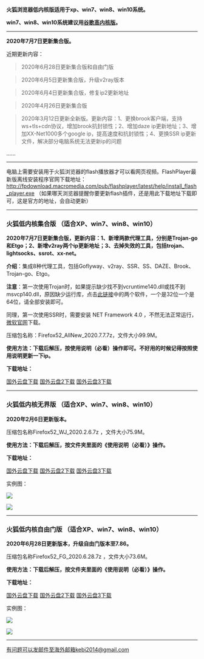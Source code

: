 **火狐浏览器低内核版适用于xp、win7、win8、win10系统。**

**win7、win8、win10系统建议用[谷歌高内核版](https://github.com/Alvin9999/new-pac/wiki/%E9%AB%98%E5%86%85%E6%A0%B8%E7%89%88)。**

***

**2020年7月7日更新集合版。**


近期更新内容：

> 2020年6月28日更新集合版和自由门版

> 2020年6月5日更新集合版，升级v2ray版本

> 2020年6月4日更新集合版，修复ip2更新地址

> 2020年4月26日更新集合版

> 2020年3月12日更新全新版。更新内容：1、更换brook客户端，支持ws+tls+cdn协议，增加brook抗封锁性；2、增加daze ip更新地址；3、增加XX-Net1000多个google ip，提高速度和抗封锁性；4、更换SSR ip更新文件，解决部分电脑系统无法更新ip的问题

......


***

电脑上需要安装用于火狐浏览器的flash播放器才可以看网页视频。FlashPlayer最新版离线安装程序官网下载地址：
http://fpdownload.macromedia.com/pub/flashplayer/latest/help/install_flash_player.exe （如果哪天浏览器提醒你要更新flash插件，还是用此下载地址下载即可，这是官方的地址，会自动更新）

***


### 火狐低内核集合版 （适合XP、win7、win8、win10）

**2020年7月7日更新集合版，更新内容：1、新增两款代理工具，分别是Trojan-go和Etgo；2、新增v2ray两个ip更新地址；3、去掉失效的工具，包括trojan、lightsocks、ssrot、xx-net。**

**介绍**：集成8种代理工具，包括Goflyway、v2ray、SSR、SS、DAZE、Brook、Trojan-go、Etgo。

**注意**：第一次使用Trojan时，如果提示缺少找不到vcruntime140.dll或找不到msvcp140.dll，原因缺少运行库，点击[此链接](https://www.microsoft.com/en-us/download/details.aspx?id=48145)中的两个软件，一个是32位一个是64位，请全部安装即可。

同理，第一次使用SSR时，需要安装 NET Framework 4.0 ，不然无法正常运行，[微软官网](https://www.microsoft.com/zh-cn/download/details.aspx?id=17718)下载。

压缩包名称：Firefox52_AllNew_2020.7.7.7z，文件大小99.9M。

**使用方法：下载后解压，按使用说明（必看）操作即可。不好用的时候记得按照使用说明更新一下ip。**

**下载地址：**

[国外云盘下载](http://tr1.freedown7.club/html/202077/Firefox52_AllNew_2020.7.7.7z) 
[国外云盘2下载](http://www.freedown8.xyz/202077/Firefox52_AllNew_2020.7.7.7z) 
[国外云盘3下载](http://173.0.55.67/html/202077/Firefox52_AllNew_2020.7.7.7z) 

***

### 火狐低内核无界版 （适合XP、win7、win8、win10）

**2020年2月6日更新版本。**

压缩包名称Firefox52_WJ_2020.2.6.7z ，文件大小75.9M。

**使用方法：下载后解压，按文件夹里面的《使用说明（必看）》操作。**

**下载地址：**

[国外云盘下载](http://tr1.freedown7.club/html/2020223/Firefox52_WJ_2020.2.6.7z) 
[国外云盘2下载](http://www.freedown8.xyz/2020229/Firefox52_WJ_2020.2.6.7z) 
[国外云盘3下载](http://173.0.55.67/html/2020223/Firefox52_WJ_2020.2.6.7z) 

实例图：

![](https://cdn.jsdelivr.net/gh/Alvin9999/pac2/softimag/52wuj1.png)

![](https://cdn.jsdelivr.net/gh/Alvin9999/PAC/download/52wujie1.PNG)


***

### 火狐低内核自由门版 （适合XP、win7、win8、win10）

**2020年6月28日更新版本，升级自由门版本至7.86。**

压缩包名称Firefox52_FG_2020.6.28.7z  ，文件大小73.6M。

**使用方法：下载后解压，按文件夹里面的《使用说明（必看）》操作。**

**下载地址：**

[国外云盘下载](http://tr1.freedown7.club/html/2020628/Firefox52_FG_2020.6.28.7z) 
[国外云盘2下载](http://www.freedown8.xyz/2020628/Firefox52_FG_2020.6.28.7z) 
[国外云盘3下载](http://173.0.55.67/html/2020628/Firefox52_FG_2020.6.28.7z) 

实例图：

![](https://cdn.jsdelivr.net/gh/Alvin9999/pac2/softimag/52fg1.png)

![](https://cdn.jsdelivr.net/gh/Alvin9999/PAC/download/52freegate.PNG)

***



有问题可以发邮件至海外邮箱kebi2014@gmail.com